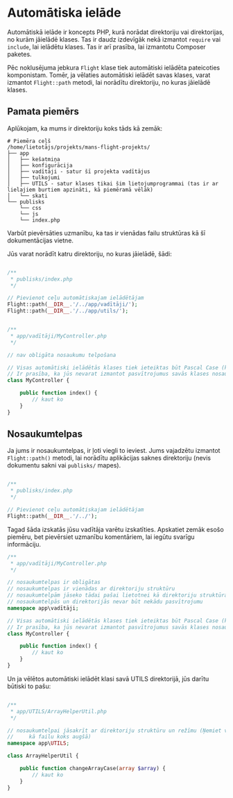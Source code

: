 # Automātiska ielāde

Automātiskā ielāde ir koncepts PHP, kurā norādat direktoriju vai direktorijas, no kurām jāielādē klases. Tas ir daudz izdevīgāk nekā izmantot `require` vai `include`, lai ielādētu klases. Tas ir arī prasība, lai izmantotu Composer paketes.

Pēc noklusējuma jebkura `Flight` klase tiek automātiski ielādēta pateicoties komponistam. Tomēr, ja vēlaties automātiski ielādēt savas klases, varat izmantot `Flight::path` metodi, lai norādītu direktoriju, no kuras jāielādē klases.

## Pamata piemērs

Aplūkojam, ka mums ir direktoriju koks tāds kā zemāk:

```text
# Piemēra ceļš
/home/lietotājs/projekts/mans-flight-projekts/
├── app
│   ├── kešatmiņa
│   ├── konfigurācija
│   ├── vadītāji - satur šī projekta vadītājus
│   ├── tulkojumi
│   ├── UTILS - satur klases tikai šim lietojumprogrammai (tas ir ar lielajiem burtiem apzināti, kā piemēramā vēlāk)
│   └── skati
└── publisks
    └── css
	└── js
	└── index.php
```

Varbūt pievērsāties uzmanību, ka tas ir vienādas failu struktūras kā šī dokumentācijas vietne.

Jūs varat norādīt katru direktoriju, no kuras jāielādē, šādi:

```php

/**
 * publisks/index.php
 */

// Pievienot ceļu automātiskajam ielādētājam
Flight::path(__DIR__.'/../app/vadītāji/');
Flight::path(__DIR__.'/../app/utils/');


/**
 * app/vadītāji/MyController.php
 */

// nav obligāta nosaukumu telpošana

// Visas automātiski ielādētās klases tiek ieteiktas būt Pascal Case (katrs vārds lielajiem burtiem, bez atstarpēm)
// Ir prasība, ka jūs nevarat izmantot pasvītrojumus savās klases nosaukumā
class MyController {

	public function index() {
		// kaut ko
	}
}
```

## Nosaukumtelpas

Ja jums ir nosaukumtelpas, ir ļoti viegli to ieviest. Jums vajadzētu izmantot `Flight::path()` metodi, lai norādītu aplikācijas saknes direktoriju (nevis dokumentu sakni vai `publisks/` mapes).

```php

/**
 * publisks/index.php
 */

// Pievienot ceļu automātiskajam ielādētājam
Flight::path(__DIR__.'/../');
```

Tagad šāda izskatās jūsu vadītāja varētu izskatīties. Apskatiet zemāk esošo piemēru, bet pievērsiet uzmanību komentāriem, lai iegūtu svarīgu informāciju.

```php
/**
 * app/vadītāji/MyController.php
 */

// nosaukumtelpas ir obligātas
// nosaukumtelpas ir vienādas ar direktoriju struktūru
// nosaukumtelpām jāseko tādai pašai lietotnei kā direktoriju struktūrai
// nosaukumtelpās un direktorijās nevar būt nekādu pasvītrojumu
namespace app\vadītāji;

// Visas automātiski ielādētās klases tiek ieteiktas būt Pascal Case (katrs vārds lielajiem burtiem, bez atstarpēm)
// Ir prasība, ka jūs nevarat izmantot pasvītrojumus savās klases nosaukumā
class MyController {

	public function index() {
		// kaut ko
	}
}
```

Un ja vēlētos automātiski ielādēt klasi savā UTILS direktorijā, jūs darītu būtiski to pašu:

```php

/**
 * app/UTILS/ArrayHelperUtil.php
 */

// nosaukumtelpai jāsakrīt ar direktoriju struktūru un režīmu (Ņemiet vērā, ka UTILS direktorijā ir visi burti ar lielajiem burtiem
//     kā failu koks augšā)
namespace app\UTILS;

class ArrayHelperUtil {

	public function changeArrayCase(array $array) {
		// kaut ko
	}
}
```